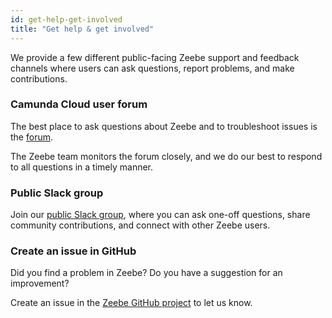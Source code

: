 ```yaml
---
id: get-help-get-involved
title: "Get help & get involved"
---
```


We provide a few different public-facing Zeebe support and feedback channels where users can ask questions, report problems, and make contributions.

### Camunda Cloud user forum

The best place to ask questions about Zeebe and to troubleshoot issues is the [forum](https://forum.camunda.io).

The Zeebe team monitors the forum closely, and we do our best to respond to all questions in a timely manner.

### Public Slack group

Join our [public Slack group](https://zeebe-slack-invite.herokuapp.com/), where you can ask one-off questions, share community contributions, and connect with other Zeebe users.

### Create an issue in GitHub

Did you find a problem in Zeebe? Do you have a suggestion for an improvement?

Create an issue in the [Zeebe GitHub project](https://github.com/camunda-cloud/zeebe/issues) to let us know.
